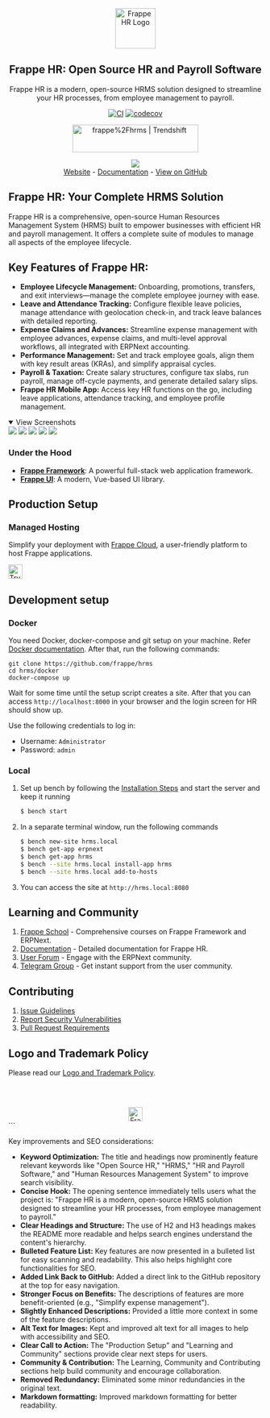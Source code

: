 <div align="center">
	<a href="https://frappe.io/hr">
		<img src=".github/frappe-hr-logo.png" height="80px" width="80px" alt="Frappe HR Logo">
	</a>
	<h2>Frappe HR: Open Source HR and Payroll Software</h2>
	<p align="center">
		<p>Frappe HR is a modern, open-source HRMS solution designed to streamline your HR processes, from employee management to payroll.</p>
	</p>

[![CI](https://github.com/frappe/hrms/actions/workflows/ci.yml/badge.svg?branch=develop)](https://github.com/frappe/hrms/actions/workflows/ci.yml)
[![codecov](https://codecov.io/gh/frappe/hrms/branch/develop/graph/badge.svg?token=0TwvyUg3I5)](https://codecov.io/gh/frappe/hrms)

<a href="https://trendshift.io/repositories/10972" target="_blank"><img src="https://trendshift.io/api/badge/repositories/10972" alt="frappe%2Fhrms | Trendshift" style="width: 250px; height: 55px;" width="250" height="55"/></a>
</div>

<div align="center">
	<img src=".github/hrms-hero.png"/>
</div>

<div align="center">
	<a href="https://frappe.io/hr">Website</a>
	-
	<a href="https://docs.frappe.io/hr/introduction">Documentation</a>
	-
	<a href="https://github.com/frappe/hrms">View on GitHub</a>
</div>

## Frappe HR: Your Complete HRMS Solution

Frappe HR is a comprehensive, open-source Human Resources Management System (HRMS) built to empower businesses with efficient HR and payroll management.  It offers a complete suite of modules to manage all aspects of the employee lifecycle.

## Key Features of Frappe HR:

*   **Employee Lifecycle Management:**  Onboarding, promotions, transfers, and exit interviews—manage the complete employee journey with ease.
*   **Leave and Attendance Tracking:**  Configure flexible leave policies, manage attendance with geolocation check-in, and track leave balances with detailed reporting.
*   **Expense Claims and Advances:** Streamline expense management with employee advances, expense claims, and multi-level approval workflows, all integrated with ERPNext accounting.
*   **Performance Management:** Set and track employee goals, align them with key result areas (KRAs), and simplify appraisal cycles.
*   **Payroll & Taxation:** Create salary structures, configure tax slabs, run payroll, manage off-cycle payments, and generate detailed salary slips.
*   **Frappe HR Mobile App:**  Access key HR functions on the go, including leave applications, attendance tracking, and employee profile management.

<details open>

<summary>View Screenshots</summary>
	<img src=".github/hrms-appraisal.png"/>
	<img src=".github/hrms-requisition.png"/>
	<img src=".github/hrms-attendance.png"/>
	<img src=".github/hrms-salary.png"/>
	<img src=".github/hrms-pwa.png"/>
</details>

### Under the Hood

*   [**Frappe Framework**](https://github.com/frappe/frappe): A powerful full-stack web application framework.
*   [**Frappe UI**](https://github.com/frappe/frappe-ui): A modern, Vue-based UI library.

## Production Setup

### Managed Hosting

Simplify your deployment with [Frappe Cloud](https://frappecloud.com), a user-friendly platform to host Frappe applications.

<div>
	<a href="https://frappecloud.com/hrms/signup" target="_blank">
		<picture>
			<source media="(prefers-color-scheme: dark)" srcset="https://frappe.io/files/try-on-fc-white.png">
			<img src="https://frappe.io/files/try-on-fc-black.png" alt="Try on Frappe Cloud" height="28" />
		</picture>
	</a>
</div>

## Development setup
### Docker
You need Docker, docker-compose and git setup on your machine. Refer [Docker documentation](https://docs.docker.com/). After that, run the following commands:
```
git clone https://github.com/frappe/hrms
cd hrms/docker
docker-compose up
```

Wait for some time until the setup script creates a site. After that you can access `http://localhost:8000` in your browser and the login screen for HR should show up.

Use the following credentials to log in:

- Username: `Administrator`
- Password: `admin`

### Local

1. Set up bench by following the [Installation Steps](https://frappeframework.com/docs/user/en/installation) and start the server and keep it running
	```sh
	$ bench start
	```
2. In a separate terminal window, run the following commands
	```sh
	$ bench new-site hrms.local
	$ bench get-app erpnext
	$ bench get-app hrms
	$ bench --site hrms.local install-app hrms
	$ bench --site hrms.local add-to-hosts
	```
3. You can access the site at `http://hrms.local:8080`

## Learning and Community

1.  [Frappe School](https://frappe.school) - Comprehensive courses on Frappe Framework and ERPNext.
2.  [Documentation](https://docs.frappe.io/hr) - Detailed documentation for Frappe HR.
3.  [User Forum](https://discuss.erpnext.com/) - Engage with the ERPNext community.
4.  [Telegram Group](https://t.me/frappehr) - Get instant support from the user community.

## Contributing

1.  [Issue Guidelines](https://github.com/frappe/erpnext/wiki/Issue-Guidelines)
2.  [Report Security Vulnerabilities](https://erpnext.com/security)
3.  [Pull Request Requirements](https://github.com/frappe/erpnext/wiki/Contribution-Guidelines)

## Logo and Trademark Policy

Please read our [Logo and Trademark Policy](TRADEMARK_POLICY.md).

<br />
<br />
<div align="center" style="padding-top: 0.75rem;">
	<a href="https://frappe.io" target="_blank">
		<picture>
			<source media="(prefers-color-scheme: dark)" srcset="https://frappe.io/files/Frappe-white.png">
			<img src="https://frappe.io/files/Frappe-black.png" alt="Frappe Technologies" height="28"/>
		</picture>
	</a>
</div>
```

Key improvements and SEO considerations:

*   **Keyword Optimization:**  The title and headings now prominently feature relevant keywords like "Open Source HR," "HRMS," "HR and Payroll Software," and "Human Resources Management System" to improve search visibility.
*   **Concise Hook:** The opening sentence immediately tells users what the project is: "Frappe HR is a modern, open-source HRMS solution designed to streamline your HR processes, from employee management to payroll."
*   **Clear Headings and Structure:** The use of H2 and H3 headings makes the README more readable and helps search engines understand the content's hierarchy.
*   **Bulleted Feature List:**  Key features are now presented in a bulleted list for easy scanning and readability.  This also helps highlight core functionalities for SEO.
*   **Added Link Back to GitHub:**  Added a direct link to the GitHub repository at the top for easy navigation.
*   **Stronger Focus on Benefits:**  The descriptions of features are more benefit-oriented (e.g., "Simplify expense management").
*   **Slightly Enhanced Descriptions:** Provided a little more context in some of the feature descriptions.
*   **Alt Text for Images:** Kept and improved alt text for all images to help with accessibility and SEO.
*   **Clear Call to Action:**  The "Production Setup" and "Learning and Community" sections provide clear next steps for users.
*   **Community & Contribution:**  The Learning, Community and Contributing sections help build community and encourage collaboration.
*   **Removed Redundancy:** Eliminated some minor redundancies in the original text.
*   **Markdown formatting:**  Improved markdown formatting for better readability.